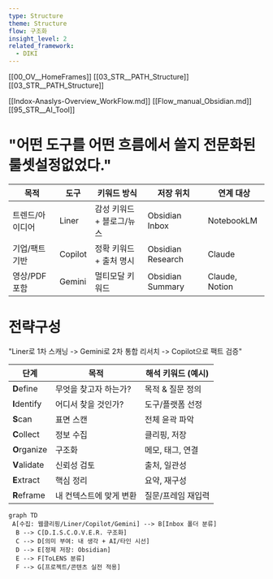 ```yaml
---
type: Structure
theme: Structure
flow: 구조화
insight_level: 2
related_framework:
  - DIKI
---
```


[[00_OV__HomeFrames]]
[[03_STR__PATH_Structure]]
[[03_STR__PATH_Structure]]

[[Indox-Anaslys-Overview_WorkFlow.md]]
[[Flow_manual_Obsidian.md]]
[[95_STR__AI_Tool]]

# "**어떤 도구를 어떤 흐름에서 쓸지 전문화된 룰셋설정없었다.**"

| 목적        | 도구      | 키워드 방식          | 저장 위치             | 연계 대상          |
| --------- | ------- | --------------- | ----------------- | -------------- |
| 트렌드/아이디어  | Liner   | 감성 키워드 + 블로그/뉴스 | Obsidian Inbox    | NotebookLM     |
| 기업/팩트 기반  | Copilot | 정확 키워드 + 출처 명시  | Obsidian Research | Claude         |
| 영상/PDF 포함 | Gemini  | 멀티모달 키워드        | Obsidian Summary  | Claude, Notion |
# 전략구성

"Liner로 1차 스캐닝 -> Gemini로 2차 통합 리서치 -> Copilot으로 팩트 검증"

| 단계           | 목적            | 해석 키워드 (예시) |
| ------------ | ------------- | ----------- |
| **D**efine   | 무엇을 찾고자 하는가?  | 목적 & 질문 정의  |
| **I**dentify | 어디서 찾을 것인가?   | 도구/플랫폼 선정   |
| **S**can     | 표면 스캔         | 전체 윤곽 파악    |
| **C**ollect  | 정보 수집         | 클리핑, 저장     |
| **O**rganize | 구조화           | 메모, 태그, 연결  |
| **V**alidate | 신뢰성 검토        | 출처, 일관성     |
| **E**xtract  | 핵심 정리         | 요약, 재구성     |
| **R**eframe  | 내 컨텍스트에 맞게 변환 | 질문/프레임 재입력  |
```mermaid
graph TD
 A[수집: 웹클리핑/Liner/Copilot/Gemini] --> B[Inbox 폴더 분류]
  B --> C[D.I.S.C.O.V.E.R. 구조화]
  C --> D[의미 부여: 내 생각 + AI/타인 시선]
  D --> E[정제 저장: Obsidian]
  E --> F[ToLENS 분류]
  F --> G[프로젝트/콘텐츠 실전 적용]

```

 